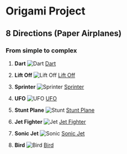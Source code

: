 # Origami Project

## 8 Directions (Paper Airplanes) 

### From simple to complex
1. **Dart**
![Dart](https://github.com/user-attachments/assets/12233e75-be6c-4cc3-bae6-df434d540202)
[Dart](https://www.foldnfly.com/1.html#Basic-Dart)

2. **Lift Off**
![Lift Off](https://github.com/user-attachments/assets/a352a811-9c88-47e0-8f23-821b6fac80c1)
[Lift Off](https://www.foldnfly.com/38.html#Lift-Off)

3. **Sprinter**
![Sprinter](https://github.com/user-attachments/assets/8cbafce2-585a-46a2-b8df-eb9f8ff6e647)
[Sprinter](https://www.foldnfly.com/4.html#The-Sprinter)

4. **UFO**
![UFO](https://github.com/user-attachments/assets/611a93db-e3fc-47b5-abc7-e1f4671724d7)
[UFO](https://www.foldnfly.com/13.html#The-UFO)

5. **Stunt Plane**
![Stunt](https://github.com/user-attachments/assets/5278ccc0-d836-4e4b-9c6f-a0d81e9cca55)
[Stunt Plane](https://www.foldnfly.com/16.html#Stunt-Plane)

6. **Jet Fighter**
![Jet](https://github.com/user-attachments/assets/f1691a54-4f03-4e82-a457-507a02dab73e)
[Jet Fighter](https://www.foldnfly.com/24.html#Jet-Fighter)

7. **Sonic Jet**
![Sonic](https://github.com/user-attachments/assets/1afff73a-5615-4534-b066-a1d729e4d371)
[Sonic Jet](https://www.foldnfly.com/41.html#Sonic-Jet)

8. **Bird**
![Bird](https://github.com/user-attachments/assets/735ed0b2-6327-4138-a7fd-04b799880e76)
[Bird](https://www.foldnfly.com/32.html#The-Bird)


